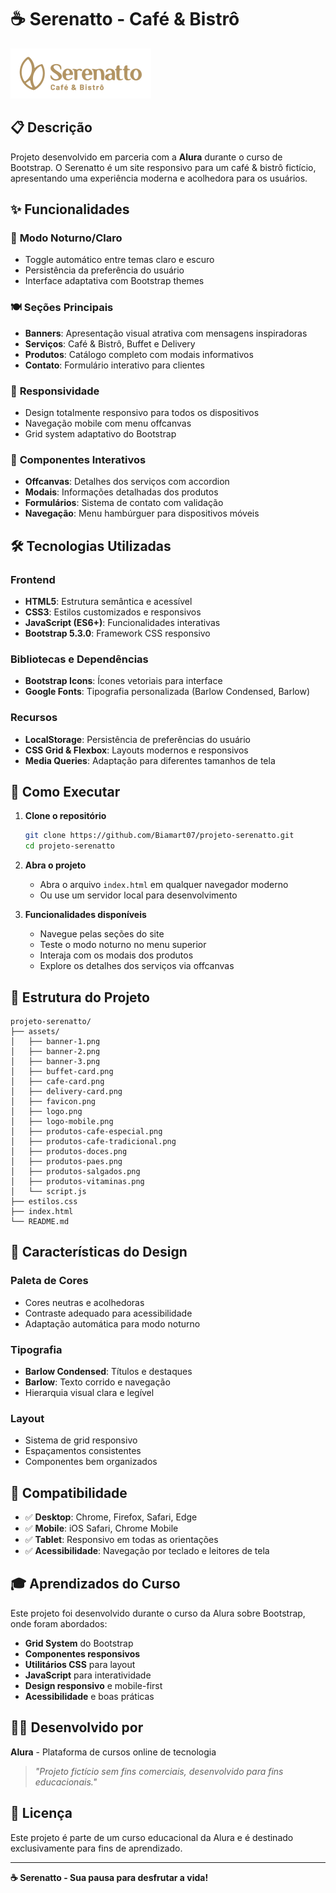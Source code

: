 # ☕ Serenatto - Café & Bistrô

![Logo Serenatto](assets/logo.png)

## 📋 Descrição

Projeto desenvolvido em parceria com a **Alura** durante o curso de Bootstrap. O Serenatto é um site responsivo para um café & bistrô fictício, apresentando uma experiência moderna e acolhedora para os usuários.

## ✨ Funcionalidades

### 🎨 **Modo Noturno/Claro**
- Toggle automático entre temas claro e escuro
- Persistência da preferência do usuário
- Interface adaptativa com Bootstrap themes

### 🍽️ **Seções Principais**
- **Banners**: Apresentação visual atrativa com mensagens inspiradoras
- **Serviços**: Café & Bistrô, Buffet e Delivery
- **Produtos**: Catálogo completo com modais informativos
- **Contato**: Formulário interativo para clientes

### 📱 **Responsividade**
- Design totalmente responsivo para todos os dispositivos
- Navegação mobile com menu offcanvas
- Grid system adaptativo do Bootstrap

### 🎯 **Componentes Interativos**
- **Offcanvas**: Detalhes dos serviços com accordion
- **Modais**: Informações detalhadas dos produtos
- **Formulários**: Sistema de contato com validação
- **Navegação**: Menu hambúrguer para dispositivos móveis

## 🛠️ Tecnologias Utilizadas

### **Frontend**
- **HTML5**: Estrutura semântica e acessível
- **CSS3**: Estilos customizados e responsivos
- **JavaScript (ES6+)**: Funcionalidades interativas
- **Bootstrap 5.3.0**: Framework CSS responsivo

### **Bibliotecas e Dependências**
- **Bootstrap Icons**: Ícones vetoriais para interface
- **Google Fonts**: Tipografia personalizada (Barlow Condensed, Barlow)

### **Recursos**
- **LocalStorage**: Persistência de preferências do usuário
- **CSS Grid & Flexbox**: Layouts modernos e responsivos
- **Media Queries**: Adaptação para diferentes tamanhos de tela

## 🚀 Como Executar

1. **Clone o repositório**
   ```bash
   git clone https://github.com/Biamart07/projeto-serenatto.git
   cd projeto-serenatto
   ```

2. **Abra o projeto**
   - Abra o arquivo `index.html` em qualquer navegador moderno
   - Ou use um servidor local para desenvolvimento

3. **Funcionalidades disponíveis**
   - Navegue pelas seções do site
   - Teste o modo noturno no menu superior
   - Interaja com os modais dos produtos
   - Explore os detalhes dos serviços via offcanvas

## 📁 Estrutura do Projeto

```
projeto-serenatto/
├── assets/
│   ├── banner-1.png
│   ├── banner-2.png
│   ├── banner-3.png
│   ├── buffet-card.png
│   ├── cafe-card.png
│   ├── delivery-card.png
│   ├── favicon.png
│   ├── logo.png
│   ├── logo-mobile.png
│   ├── produtos-cafe-especial.png
│   ├── produtos-cafe-tradicional.png
│   ├── produtos-doces.png
│   ├── produtos-paes.png
│   ├── produtos-salgados.png
│   ├── produtos-vitaminas.png
│   └── script.js
├── estilos.css
├── index.html
└── README.md
```

## 🎨 Características do Design

### **Paleta de Cores**
- Cores neutras e acolhedoras
- Contraste adequado para acessibilidade
- Adaptação automática para modo noturno

### **Tipografia**
- **Barlow Condensed**: Títulos e destaques
- **Barlow**: Texto corrido e navegação
- Hierarquia visual clara e legível

### **Layout**
- Sistema de grid responsivo
- Espaçamentos consistentes
- Componentes bem organizados

## 📱 Compatibilidade

- ✅ **Desktop**: Chrome, Firefox, Safari, Edge
- ✅ **Mobile**: iOS Safari, Chrome Mobile
- ✅ **Tablet**: Responsivo em todas as orientações
- ✅ **Acessibilidade**: Navegação por teclado e leitores de tela

## 🎓 Aprendizados do Curso

Este projeto foi desenvolvido durante o curso da Alura sobre Bootstrap, onde foram abordados:

- **Grid System** do Bootstrap
- **Componentes responsivos**
- **Utilitários CSS** para layout
- **JavaScript** para interatividade
- **Design responsivo** e mobile-first
- **Acessibilidade** e boas práticas

## 👨‍💻 Desenvolvido por

**Alura** - Plataforma de cursos online de tecnologia

> *"Projeto fictício sem fins comerciais, desenvolvido para fins educacionais."*

## 📄 Licença

Este projeto é parte de um curso educacional da Alura e é destinado exclusivamente para fins de aprendizado.

---

**☕ Serenatto - Sua pausa para desfrutar a vida!**
